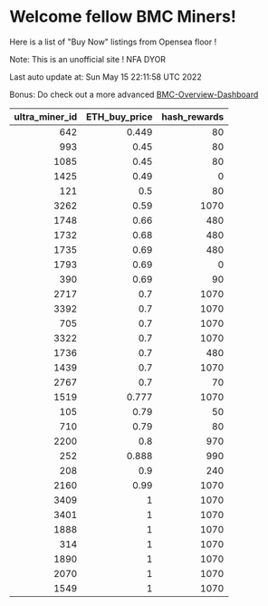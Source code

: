 # Welcome fellow BMC Miners!
Here is a list of "Buy Now" listings from Opensea floor !

Note: This is an unofficial site ! NFA DYOR

Last auto update at: Sun May 15 22:11:58 UTC 2022

Bonus: Do check out a more advanced [BMC-Overview-Dashboard](https://dune.com/defifunk/BMC-Overview-Dashboard)


|   ultra_miner_id |   ETH_buy_price |   hash_rewards |
|-----------------:|----------------:|---------------:|
|              642 |           0.449 |             80 |
|              993 |           0.45  |             80 |
|             1085 |           0.45  |             80 |
|             1425 |           0.49  |              0 |
|              121 |           0.5   |             80 |
|             3262 |           0.59  |           1070 |
|             1748 |           0.66  |            480 |
|             1732 |           0.68  |            480 |
|             1735 |           0.69  |            480 |
|             1793 |           0.69  |              0 |
|              390 |           0.69  |             90 |
|             2717 |           0.7   |           1070 |
|             3392 |           0.7   |           1070 |
|              705 |           0.7   |           1070 |
|             3322 |           0.7   |           1070 |
|             1736 |           0.7   |            480 |
|             1439 |           0.7   |           1070 |
|             2767 |           0.7   |             70 |
|             1519 |           0.777 |           1070 |
|              105 |           0.79  |             50 |
|              710 |           0.79  |             80 |
|             2200 |           0.8   |            970 |
|              252 |           0.888 |            990 |
|              208 |           0.9   |            240 |
|             2160 |           0.99  |           1070 |
|             3409 |           1     |           1070 |
|             3401 |           1     |           1070 |
|             1888 |           1     |           1070 |
|              314 |           1     |           1070 |
|             1890 |           1     |           1070 |
|             2070 |           1     |           1070 |
|             1549 |           1     |           1070 |